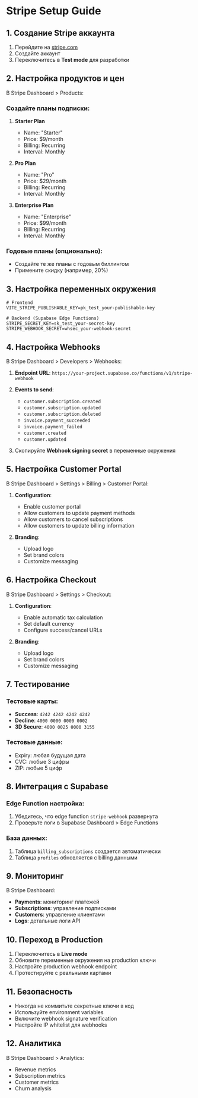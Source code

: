 # Stripe Setup Guide

## 1. Создание Stripe аккаунта

1. Перейдите на [stripe.com](https://stripe.com)
2. Создайте аккаунт
3. Переключитесь в **Test mode** для разработки

## 2. Настройка продуктов и цен

В Stripe Dashboard > Products:

### Создайте планы подписки:

1. **Starter Plan**
   - Name: "Starter"
   - Price: $9/month
   - Billing: Recurring
   - Interval: Monthly

2. **Pro Plan**
   - Name: "Pro"
   - Price: $29/month
   - Billing: Recurring
   - Interval: Monthly

3. **Enterprise Plan**
   - Name: "Enterprise"
   - Price: $99/month
   - Billing: Recurring
   - Interval: Monthly

### Годовые планы (опционально):

- Создайте те же планы с годовым биллингом
- Примените скидку (например, 20%)

## 3. Настройка переменных окружения

```env
# Frontend
VITE_STRIPE_PUBLISHABLE_KEY=pk_test_your-publishable-key

# Backend (Supabase Edge Functions)
STRIPE_SECRET_KEY=sk_test_your-secret-key
STRIPE_WEBHOOK_SECRET=whsec_your-webhook-secret
```

## 4. Настройка Webhooks

В Stripe Dashboard > Developers > Webhooks:

1. **Endpoint URL**: `https://your-project.supabase.co/functions/v1/stripe-webhook`
2. **Events to send**:
   - `customer.subscription.created`
   - `customer.subscription.updated`
   - `customer.subscription.deleted`
   - `invoice.payment_succeeded`
   - `invoice.payment_failed`
   - `customer.created`
   - `customer.updated`

3. Скопируйте **Webhook signing secret** в переменные окружения

## 5. Настройка Customer Portal

В Stripe Dashboard > Settings > Billing > Customer Portal:

1. **Configuration**:
   - Enable customer portal
   - Allow customers to update payment methods
   - Allow customers to cancel subscriptions
   - Allow customers to update billing information

2. **Branding**:
   - Upload logo
   - Set brand colors
   - Customize messaging

## 6. Настройка Checkout

В Stripe Dashboard > Settings > Checkout:

1. **Configuration**:
   - Enable automatic tax calculation
   - Set default currency
   - Configure success/cancel URLs

2. **Branding**:
   - Upload logo
   - Set brand colors
   - Customize messaging

## 7. Тестирование

### Тестовые карты:

- **Success**: `4242 4242 4242 4242`
- **Decline**: `4000 0000 0000 0002`
- **3D Secure**: `4000 0025 0000 3155`

### Тестовые данные:

- Expiry: любая будущая дата
- CVC: любые 3 цифры
- ZIP: любые 5 цифр

## 8. Интеграция с Supabase

### Edge Function настройка:

1. Убедитесь, что edge function `stripe-webhook` развернута
2. Проверьте логи в Supabase Dashboard > Edge Functions

### База данных:

1. Таблица `billing_subscriptions` создается автоматически
2. Таблица `profiles` обновляется с billing данными

## 9. Мониторинг

В Stripe Dashboard:

- **Payments**: мониторинг платежей
- **Subscriptions**: управление подписками
- **Customers**: управление клиентами
- **Logs**: детальные логи API

## 10. Переход в Production

1. Переключитесь в **Live mode**
2. Обновите переменные окружения на production ключи
3. Настройте production webhook endpoint
4. Протестируйте с реальными картами

## 11. Безопасность

- Никогда не коммитьте секретные ключи в код
- Используйте environment variables
- Включите webhook signature verification
- Настройте IP whitelist для webhooks

## 12. Аналитика

В Stripe Dashboard > Analytics:

- Revenue metrics
- Subscription metrics
- Customer metrics
- Churn analysis
